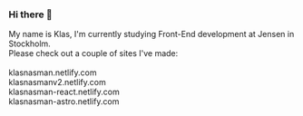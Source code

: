 ### Hi there 👋
My name is Klas, I'm currently studying Front-End development at Jensen in Stockholm.<br>
Please check out a couple of sites I've made:<br><br>
klasnasman.netlify.com<br>
klasnasmanv2.netlify.com<br>
klasnasman-react.netlify.com<br>
klasnasman-astro.netlify.com


<!--
**klasnasman/klasnasman** is a ✨ _special_ ✨ repository because its `README.md` (this file) appears on your GitHub profile.

Here are some ideas to get you started:

- 🔭 I’m currently working on ...
- 🌱 I’m currently learning ...
- 👯 I’m looking to collaborate on ...
- 🤔 I’m looking for help with ...
- 💬 Ask me about ...
- 📫 How to reach me: ...
- 😄 Pronouns: ...
- ⚡ Fun fact: ...
-->
